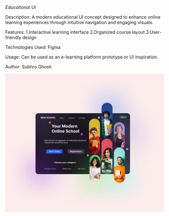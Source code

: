 *Educational UI*

Description:
A modern educational UI concept designed to enhance online learning experiences through intuitive navigation and engaging visuals.

Features:
1.Interactive learning interface
2.Organized course layout
3.User-friendly design

Technologies Used:
Figma

Usage:
Can be used as an e-learning platform prototype or UI inspiration.

Author:
Subhro Ghosh

![Design Preview](./educational-ui.jpg)
